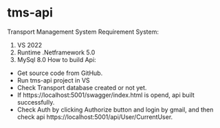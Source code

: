 # tms-api
Transport Management System
Requirement System:
1. VS 2022
2. Runtime .Netframework 5.0
3. MySql 8.0
How to build Api:
- Get source code from GitHub.
- Run tms-api project in VS
- Check Transport database created or not yet.
- If https://localhost:5001/swagger/index.html is opend, api built successfully.
- Check Auth by clicking Authorize button and login by gmail, and then check api https://localhost:5001/api/User/CurrentUser.